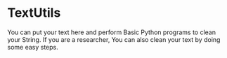 # TextUtils
You can put your text here and perform Basic Python programs to clean your String.
If you are a researcher, You can also clean your text by doing some easy steps.
